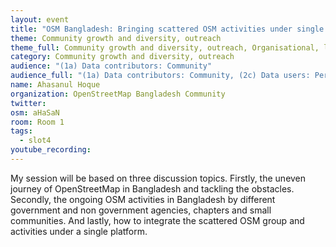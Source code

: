 ```yaml
---
layout: event
title: "OSM Bangladesh: Bringing scattered OSM activities under single platform"
theme: Community growth and diversity, outreach
theme_full: Community growth and diversity, outreach, Organisational, legal
category: Community growth and diversity, outreach
audience: "(1a) Data contributors: Community"
audience_full: "(1a) Data contributors: Community, (2c) Data users: Personal, (3b) Core OSM: OSMF working groups (community, licence, data...), (3c) Core OSM: OSMF board (strategy and vision)"
name: Ahasanul Hoque
organization: OpenStreetMap Bangladesh Community
twitter:
osm: aHaSaN
room: Room 1
tags:
  - slot4
youtube_recording:
---
```

My session will be based on three discussion topics. Firstly, the uneven journey of OpenStreetMap in Bangladesh and tackling the obstacles. Secondly, the ongoing OSM activities in Bangladesh by different government and non government agencies, chapters and small communities. And lastly, how to integrate the scattered OSM group and activities under a single platform.

